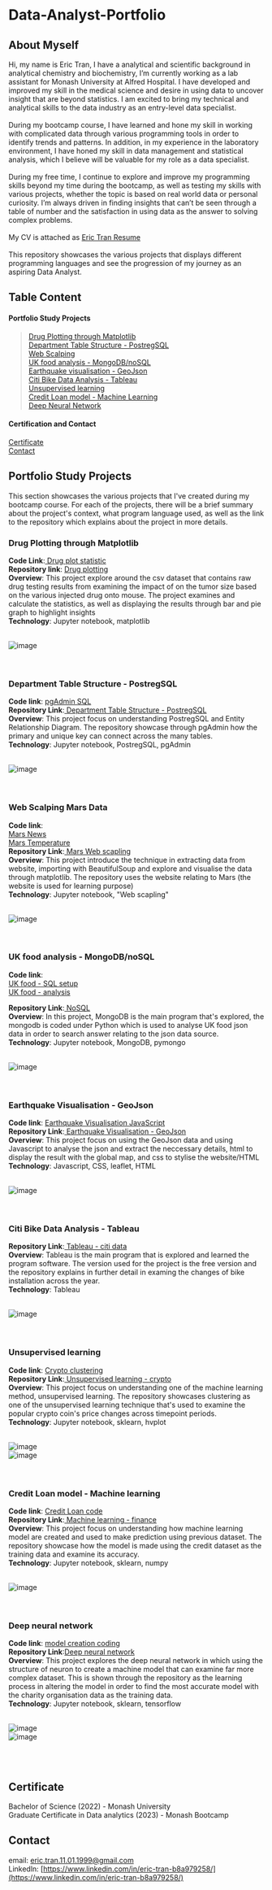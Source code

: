 # Data-Analyst-Portfolio
## About Myself
Hi, my name is Eric Tran, I have a analytical and scientific background in analytical chemistry and biochemistry, I’m currently working as a lab assistant for Monash University at Alfred Hospital. I have developed and improved my skill in the medical science and desire in using data to uncover insight that are beyond statistics. I am excited to bring my technical and analytical skills to the data industry as an entry-level data specialist. <br/>
 <br/>
During my bootcamp course, I have learned and hone my skill in working with complicated data through various programming tools in order to identify trends and patterns. In addition, in my experience in the laboratory environment, I have honed my skill in data management and statistical analysis, which I believe will be valuable for my role as a data specialist. <br/>
 <br/>
During my free time, I continue to explore and improve my programming skills beyond my time during the bootcamp, as well as testing my skills with various projects, whether the topic is based on real world data or personal curiosity. I’m always driven in finding insights that can’t be seen through a table of number and the satisfaction in using data as the answer to solving complex problems. <br/>
 <br/>
My CV is attached as [Eric Tran Resume](https://github.com/EricTran99/Data-Analyst-Portfolio/blob/main/Eric%20Tran%20Resume%20-%20Data%20Analyst.pdf)<br/>
 <br/>
 This repository showcases the various projects that displays different programming languages and see the progression of my journey as an aspiring Data Analyst.<br/>
## Table Content
#### Portfolio Study Projects <br/>
   > [Drug Plotting through Matplotlib](https://github.com/Nisloen/Data-Analyst-Portfolio/blob/main/README.md#drug-plotting-through-matplotlib)<br/>
   > [Department Table Structure - PostregSQL](https://github.com/EricTran99/Data-Analyst-Portfolio/blob/main/README.md#department-table-structure---postregsql)<br/>
   > [Web Scalping](https://github.com/Nisloen/Data-Analyst-Portfolio/blob/main/README.md#web-scalping)<br/>
   > [UK food analysis - MongoDB/noSQL](https://github.com/EricTran99/Data-Analyst-Portfolio/blob/main/README.md#uk-food-analysis---mongodbnosql)<br/>
   > [Earthquake visualisation - GeoJson](https://github.com/EricTran99/Data-Analyst-Portfolio/blob/main/README.md#earthquake-visualisation---geojson)<br/>
   > [Citi Bike Data Analysis - Tableau](https://github.com/EricTran99/Data-Analyst-Portfolio/blob/main/README.md#citi-bike-data-analysis---tableau)<br/>
   > [Unsupervised learning](https://github.com/Nisloen/Data-Analyst-Portfolio/blob/main/README.md#unsupervised-learning)<br/>
   > [Credit Loan model - Machine Learning](https://github.com/EricTran99/Data-Analyst-Portfolio/blob/main/README.md#credit-loan-model---machine-learning)<br/>
   > [Deep Neural Network](https://github.com/Nisloen/Data-Analyst-Portfolio/blob/main/README.md#deep-neural-network)<br/>
   
#### Certification and Contact
[Certificate](https://github.com/Nisloen/Data-Analyst-Portfolio/blob/main/README.md#certificate)<br/>
[Contact](https://github.com/Nisloen/Data-Analyst-Portfolio/blob/main/README.md#contact)<br/>

## Portfolio Study Projects
This section showcases the various projects that I've created during my bootcamp course. For each of the projects, there will be a brief summary about the project's context, what program language used, as well as the link to the repository which explains about the project in more details.

### Drug Plotting through Matplotlib
**Code Link**:[ Drug plot statistic](https://github.com/EricTran99/Drug_Tumor_effect_analysis_on_Mouse_subjects-Matplotlib/blob/main/Assignment_5_statistics_plot.ipynb) <br/>
**Repository link**: [ Drug plotting](https://github.com/EricTran99/Drug_Tumor_effect_analysis_on_Mouse_subjects-Matplotlib)<br/>
**Overview**: This project explore around the csv dataset that contains raw drug testing results from examining the impact of on the tumor size based on the various injected drug onto mouse. The project examines and calculate the statistics, as well as displaying the results through bar and pie graph to highlight insights<br/>
**Technology**: Jupyter notebook, matplotlib <br/>
 <br/>

![image](https://github.com/EricTran99/Data-Analyst-Portfolio/assets/134130254/87a668af-b3aa-47c5-90e0-ff332f1ee82d) <br/>
 <br/>
 <br/>
### Department Table Structure - PostregSQL
**Code link**: [ pgAdmin SQL](https://github.com/EricTran99/Department_Table_Structure/blob/main/WEEK_9_CHALLENGE.sql)<br/>
**Repository Link**:[ Department Table Structure - PostregSQL](https://github.com/EricTran99/Department_Table_Structure) <br/>
**Overview**: This project focus on understanding PostregSQL and Entity Relationship Diagram. The repository showcase through pgAdmin how the primary and unique key can connect across the many tables.<br/>
**Technology**: Jupyter notebook, PostregSQL, pgAdmin <br/>
 <br/>

![image](https://github.com/EricTran99/Data-Analyst-Portfolio/assets/134130254/a2e45241-2bc9-453c-a0bb-281f44488227) <br/>
 <br/>
 <br/>
 ### Web Scalping Mars Data
**Code link**: <br/>
[Mars News](https://github.com/EricTran99/Web_Scalping_Mar_Data-Web_Scalping/blob/main/part_1_mars_news.ipynb)<br/>
[Mars Temperature](https://github.com/EricTran99/Web_Scalping_Mar_Data-Web_Scalping/blob/main/part_2_mars_weather.ipynb)<br/>
**Repository Link**:[ Mars Web scapling](https://github.com/EricTran99/Web_Scalping_Mar_Data-Web_Scalping) <br/>
**Overview**: This project introduce the technique in extracting data from website, importing with BeautifulSoup and explore and visualise the data through matplotlib. The repository uses the website relating to Mars (the website is used for learning purpose)<br/>
**Technology**: Jupyter notebook, "Web scapling" <br/>
 <br/>

![image](https://github.com/EricTran99/Data-Analyst-Portfolio/assets/134130254/a3c26e1d-2936-4fad-b9fe-325b960db137) <br/>
 <br/>
 <br/>
 ### UK food analysis - MongoDB/noSQL
**Code link**: <br/>
[UK food - SQL setup](https://github.com/EricTran99/UK_food_search_analysis-NoSQL/blob/main/NoSQL_setup_starter.ipynb)<br/>
[UK food - analysis](https://github.com/EricTran99/UK_food_search_analysis-NoSQL/blob/main/NoSQL_analysis_starter.ipynb)<br/>

**Repository Link**:[ NoSQL](https://github.com/EricTran99/UK_food_search_analysis-NoSQL) <br/>
**Overview**: In this project, MongoDB is the main program that's explored, the mongodb is coded under Python which is used to analyse UK food json data in order to search answer relating to the json data source. <br/>
**Technology**: Jupyter notebook, MongoDB, pymongo <br/>
 <br/>

![image](https://github.com/EricTran99/Data-Analyst-Portfolio/assets/134130254/673cb420-9240-48d4-9e27-801d32d9d909) <br/>
 <br/>
 <br/>
 ### Earthquake Visualisation - GeoJson
**Code link**: [ Earthquake Visualisation JavaScript](https://github.com/EricTran99/Earthquake_Visualisation/blob/main/static/js/logic.js)<br/>
**Repository Link**:[ Earthquake Visualisation - GeoJson](https://github.com/EricTran99/Earthquake_Visualisation) <br/>
**Overview**: This project focus on using the GeoJson data and using Javascript to analyse the json and extract the neccessary details, html to display the result with the global map, and css to stylise the website/HTML<br/>
**Technology**: Javascript, CSS, leaflet, HTML <br/>
 <br/>

![image](https://github.com/EricTran99/Data-Analyst-Portfolio/assets/134130254/87c37b5e-393a-406e-8354-189cbf3560f6) <br/>
 <br/>
 <br/>
 ### Citi Bike Data Analysis - Tableau
**Repository Link**:[ Tableau - citi data](https://github.com/EricTran99/Citi_Bike_Data_Analysis) <br/>
**Overview**: Tableau is the main program that is explored and learned the program software. The version used for the project is the free version and the repository explains in further detail in examing the changes of bike installation across the year.<br/>
**Technology**: Tableau <br/>
 <br/>

![image](https://github.com/EricTran99/Data-Analyst-Portfolio/assets/134130254/c622cf1a-c761-46d1-92f6-b86792efa2d4) <br/>
 <br/>
 <br/>

 ### Unsupervised learning
**Code link**: [ Crypto clustering](https://github.com/EricTran99/Crypto_Coin_cluster_analysis-Unsupervised_Learning/blob/main/Crypto_Clustering.ipynb)<br/>
**Repository Link**:[ Unsupervised learning - crypto](https://github.com/EricTran99/Crypto_Coin_cluster_analysis-Unsupervised_Learning) <br/>
**Overview**: This project focus on understanding one of the machine learning method, unsupervised learning. The repository showcases clustering as one of the unsupervised learning technique that's used to examine the popular crypto coin's price changes across timepoint periods.<br/>
**Technology**: Jupyter notebook, sklearn, hvplot <br/>
 <br/>

![image](https://github.com/EricTran99/Data-Analyst-Portfolio/assets/134130254/58a4dce1-511a-4b81-a44c-08580bf240e6) <br/>
![image](https://github.com/EricTran99/Data-Analyst-Portfolio/assets/134130254/fc229f14-8394-475a-9360-555ed4f501fb) <br/>
 <br/>
 <br/>
 ### Credit Loan model - Machine learning
**Code link**: [ Credit Loan code](https://github.com/EricTran99/Credit_Loan_Risk_Model/blob/main/credit_risk_classification.ipynb)<br/>
**Repository Link**:[ Machine learning - finance](https://github.com/EricTran99/Credit_Loan_Risk_Model) <br/>
**Overview**: This project focus on understanding how machine learning model are created and used to make prediction using previous dataset. The repository showcase how the model is made using the credit dataset as the training data and examine its accuracy.<br/>
**Technology**: Jupyter notebook, sklearn, numpy <br/>
 <br/>

![image](https://github.com/EricTran99/Data-Analyst-Portfolio/assets/134130254/13e59aed-5e43-40f9-89e5-4c683f0bd9d6) <br/>
 <br/>
 <br/>
 
 ### Deep neural network
**Code link**: [model creation coding](https://github.com/EricTran99/Deep_Neural_Network/blob/main/Starter_Code.ipynb)<br/>
**Repository Link**:[Deep neural network](https://github.com/EricTran99/Deep_Neural_Network) <br/>
**Overview**: This project explores the deep neural network in which using the structure of neuron to create a machine model that can examine far more complex dataset. This is shown through the repository as the learning process in 
altering the model in order to find the most accurate model with the charity organisation data as the training data.<br/>
**Technology**: Jupyter notebook, sklearn, tensorflow <br/>
 <br/>

![image](https://github.com/EricTran99/Data-Analyst-Portfolio/assets/134130254/b1698f82-a0a5-4cfb-b455-20aac5982ed8) <br/>
![image](https://github.com/EricTran99/Data-Analyst-Portfolio/assets/134130254/aa571664-76f1-4e12-821c-7ad5727193af) <br/>

 <br/>
 <br/>
 
## Certificate
Bachelor of Science (2022) - Monash University <br/>
Graduate Certificate in Data analytics (2023) - Monash Bootcamp <br/>

## Contact
email: eric.tran.11.01.1999@gmail.com <br/>
Linkedln: [https://www.linkedin.com/in/eric-tran-b8a979258/](https://www.linkedin.com/in/eric-tran-b8a979258/)
